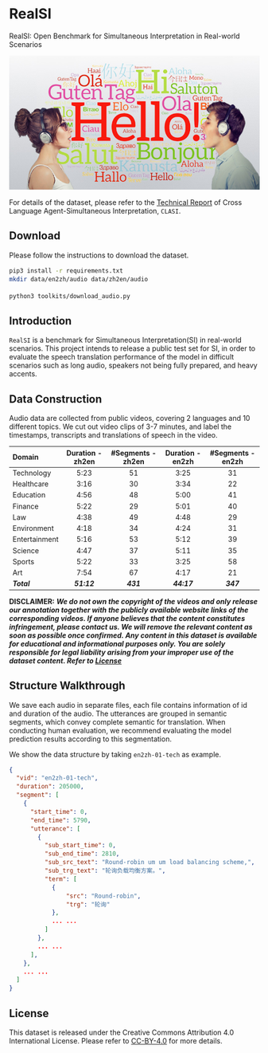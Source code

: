 # RealSI

RealSI: Open Benchmark for Simultaneous Interpretation in Real-world Scenarios

![RealSI](resource/ST.jpeg)

For details of the dataset, please refer to the [Technical Report](https://byteresearchcla.github.io/clasi/technical_report.pdf) of Cross Language Agent-Simultaneous Interpretation, `CLASI`.

## Download

Please follow the instructions to download the dataset.

```bash
pip3 install -r requirements.txt
mkdir data/en2zh/audio data/zh2en/audio

python3 toolkits/download_audio.py
```

## Introduction

`RealSI` is a benchmark for Simultaneous Interpretation(SI) in real-world scenarios. This project intends to release a public test set for SI, in order to evaluate the speech translation performance of the model in difficult scenarios such as long audio, speakers not being fully prepared, and heavy accents.


## Data Construction

Audio data are collected from public videos, covering 2 languages and 10 different topics. We cut out video clips of 3-7 minutes, and label the timestamps, transcripts and translations of speech in the video.

| Domain   | Duration - zh2en | #Segments - zh2en | Duration - en2zh | #Segments - en2zh |
|:---------------|:-----------------:|:--------------:|:-----------------:|:-------------------:|
| Technology | 5:23 | 51 | 3:25 | 31 |
| Healthcare | 3:16 | 30 | 3:34 | 22 |
| Education  | 4:56 | 48 | 5:00 | 41 |
| Finance    | 5:22 | 29 | 5:01 | 40 |
| Law        | 4:38 | 49 | 4:48 | 29 |
| Environment| 4:18 | 34 | 4:24 | 31 |
| Entertainment | 5:16 | 53 | 5:12 | 39|
| Science | 4:47 | 37 | 5:11 | 35 |
| Sports | 5:22 | 33 | 3:25 | 58 |
| Art    | 7:54 | 67 | 4:17 | 21 |
| ***Total*** | ***51:12*** | ***431*** | ***44:17*** | ***347*** |

**DISCLAIMER:** ***We do not own the copyright of the
videos and only release our annotation together with the publicly available website links of the corresponding
videos. If anyone believes that the content constitutes infringement, please contact us. We will remove the
relevant content as soon as possible once confirmed. Any content in this dataset is available for educational and informational purposes only. You are solely responsible for legal liability arising from your improper use of the dataset content. Refer to [License](#lic)***


## Structure Walkthrough

We save each audio in separate files, each file contains information of id and duration of the audio. The utterances are grouped in semantic segments, which convey complete semantic for translation. When conducting human evaluation, we recommend evaluating the model prediction results according to this segmentation.

We show the data structure by taking `en2zh-01-tech` as example.

```json
{
  "vid": "en2zh-01-tech",
  "duration": 205000,
  "segment": [
    {
      "start_time": 0,
      "end_time": 5790,
      "utterance": [
        {
          "sub_start_time": 0,
          "sub_end_time": 2810,
          "sub_src_text": "Round-robin um um load balancing scheme,",
          "sub_trg_text": "轮询负载均衡方案。",
          "term": [
            {
                "src": "Round-robin",
                "trg": "轮询"
            },
            ... ...
          ]
        },
        ... ...
      ],
    },
    ... ...
  ]
}
```


## <a name="lic"></a>License

This dataset is released under the Creative Commons Attribution 4.0 International License. Please refer to [CC-BY-4.0](https://creativecommons.org/licenses/by/4.0/) for more details.


